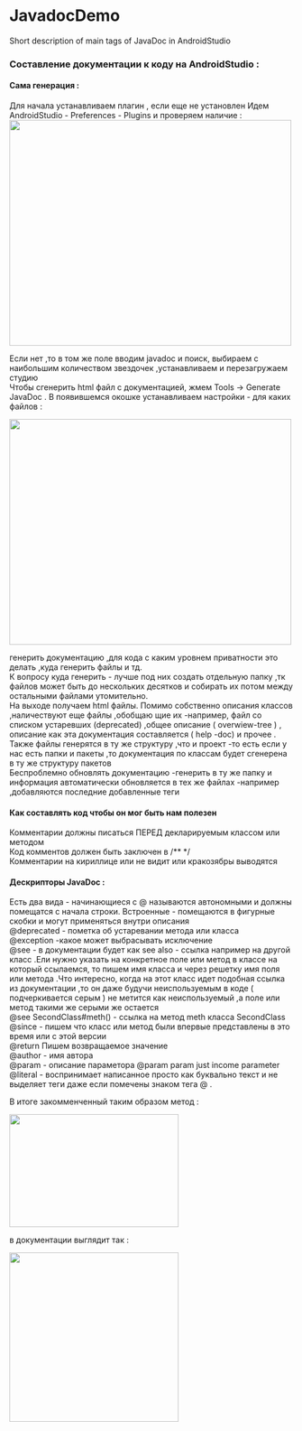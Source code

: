 # JavadocDemo
Short description of main tags of JavaDoc in AndroidStudio
### Составление документации к коду на AndroidStudio :
#### Сама генерация :

Для начала устанавливаем плагин , если еще не установлен
Идем AndroidStudio - Preferences - Plugins и проверяем наличие :
<img src="https://user-images.githubusercontent.com/11744426/32833657-95eacb90-ca10-11e7-964c-229c01ba55b5.jpg" width="500" height="400" />

Если нет ,то в том же поле вводим javadoc и поиск, выбираем с наибольшим количеством звездочек ,устанавливаем и перезагружаем студию <br>
Чтобы сгенерить html файл с документацией, жмем Tools -> Generate JavaDoc .
В появившемся окошке устанавливаем настройки - для каких файлов :

<img src="https://user-images.githubusercontent.com/11744426/32833661-98dc9a72-ca10-11e7-97d1-f70ad902da47.jpg" width="500" height="400" />

генерить документацию ,для кода с каким уровнем приватности это делать ,куда генерить файлы и тд. <br>
К вопросу куда генерить - лучше под них создать отдельную папку ,тк файлов может быть до нескольких десятков и собирать их потом между остальными файлами утомительно. <br>
На выходе получаем html файлы. Помимо собственно описания классов ,наличествуют еще файлы ,обобщаю щие их -например, файл со списком устаревших (deprecated) ,общее описание  ( overwiew-tree ) , описание как эта документация составляется ( help -doc) и прочее . Также файлы генерятся в ту же структуру ,что и проект -то есть если у нас есть папки и пакеты ,то документация по классам будет  сгенерена в ту же структуру пакетов <br>
Беспроблемно обновлять документацию -генерить в ту же папку и информация автоматически обновляется в тех же файлах -например ,добавляются последние добавленные теги <br>

#### Как составлять код чтобы он мог быть нам полезен

Комментарии должны писаться ПЕРЕД декларируемым классом или методом <br>
Код комментов должен быть заключен в /**   */ <br>
Комментарии на кириллице или не видит или кракозябры выводятся <br>
#### Дескрипторы JavaDoc :

Есть два вида - начинающиеся с @ называются автономными и должны помещатся с начала строки.
Встроенные - помещаются в фигурные скобки и могут применяться внутри описания <br>
@deprecated - пометка об устаревании метода или класса <br>
@exception -какое может выбрасывать исключение <br>
@see - в документации будет как see also - ссылка например на другой класс .Ели нужно указать на конкретное поле или метод в классе на который ссылаемся, то пишем имя класса и через решетку имя поля или метода .Что интересно, когда на этот класс идет подобная ссылка из документации ,то он даже будучи неиспользуемым в коде ( подчеркивается серым ) не метится как неиспользуемый ,а поле или метод такими же серыми же остается <br>
@see SecondClass#meth() - ссылка на метод meth класса SecondClass <br>
@since - пишем что класс или метод были впервые представлены в это время или с этой версии <br>
@return Пишем возвращаемое значение <br>
@author - имя автора <br>
@param - описание параметора @param param just income parameter <br>
@literal - воспринимает написанное просто как буквально текст и не выделяет теги даже если помечены знаком тега @ .

В итоге закомменченный таким образом метод :

<img src ="https://user-images.githubusercontent.com/11744426/32833673-a078e4ac-ca10-11e7-8279-090ae4a1d667.jpg" width ="300" height = "200" />

в документации выглядит так :

<img src ="https://user-images.githubusercontent.com/11744426/32833671-9df12672-ca10-11e7-974a-21f96eb3be25.jpg" width ="300" height = "300" />


